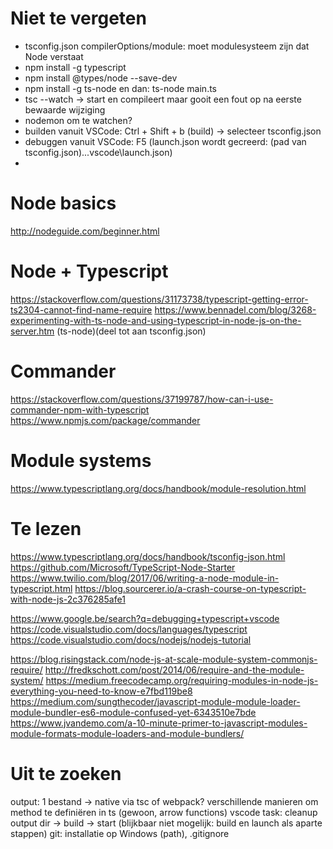 
# Niet te vergeten

* tsconfig.json
	compilerOptions/module: moet modulesysteem zijn dat Node verstaat
* npm install -g typescript
* npm install @types/node --save-dev
* npm install -g ts-node en dan: ts-node main.ts
* tsc --watch -> start en compileert maar gooit een fout op na eerste bewaarde wijziging
* nodemon om te watchen?
* builden vanuit VSCode: Ctrl + Shift + b  (build) -> selecteer tsconfig.json
* debuggen vanuit VSCode: F5 (launch.json wordt gecreerd: (pad van tsconfig.json)\..\.vscode\launch.json)
* 



# Node basics

http://nodeguide.com/beginner.html

# Node + Typescript

https://stackoverflow.com/questions/31173738/typescript-getting-error-ts2304-cannot-find-name-require
https://www.bennadel.com/blog/3268-experimenting-with-ts-node-and-using-typescript-in-node-js-on-the-server.htm (ts-node)(deel tot aan tsconfig.json)

# Commander

https://stackoverflow.com/questions/37199787/how-can-i-use-commander-npm-with-typescript
https://www.npmjs.com/package/commander

# Module systems

https://www.typescriptlang.org/docs/handbook/module-resolution.html


# Te lezen
https://www.typescriptlang.org/docs/handbook/tsconfig-json.html
https://github.com/Microsoft/TypeScript-Node-Starter
https://www.twilio.com/blog/2017/06/writing-a-node-module-in-typescript.html
https://blog.sourcerer.io/a-crash-course-on-typescript-with-node-js-2c376285afe1

https://www.google.be/search?q=debugging+typescript+vscode
https://code.visualstudio.com/docs/languages/typescript
https://code.visualstudio.com/docs/nodejs/nodejs-tutorial

https://blog.risingstack.com/node-js-at-scale-module-system-commonjs-require/
http://fredkschott.com/post/2014/06/require-and-the-module-system/
https://medium.freecodecamp.org/requiring-modules-in-node-js-everything-you-need-to-know-e7fbd119be8
https://medium.com/sungthecoder/javascript-module-module-loader-module-bundler-es6-module-confused-yet-6343510e7bde
https://www.jvandemo.com/a-10-minute-primer-to-javascript-modules-module-formats-module-loaders-and-module-bundlers/

# Uit te zoeken
output: 1 bestand -> native via tsc of webpack?
verschillende manieren om method te definiëren in ts (gewoon, arrow functions)
vscode task: cleanup output dir -> build -> start (blijkbaar niet mogelijk: build en launch als aparte stappen)
git: installatie op Windows (path), .gitignore